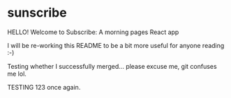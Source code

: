 # sunscribe
HELLO! Welcome to Subscribe: A morning pages React app

I will be re-working this README to be a bit more useful for anyone reading :-)

Testing whether I successfully merged... please excuse me, git confuses me lol.

TESTING 123 once again.